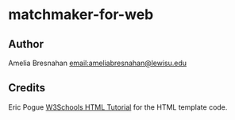 # matchmaker-for-web

## Author
Amelia Bresnahan [email:ameliabresnahan@lewisu.edu](mailto:ameliabresnahan@lewisu.edu)

## Credits
Eric Pogue 
[W3Schools HTML Tutorial](https://www.w3schools.com/html/) for the HTML template code.